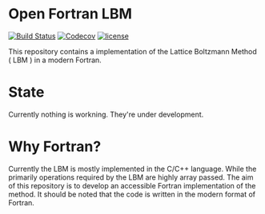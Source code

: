 # Open Fortran LBM #

[![Build Status](https://travis-ci.org/MagB93/ForOpenLBM.svg?branch=master)](https://travis-ci.org/MagB93/ForOpenLBM)
[![Codecov](https://img.shields.io/codecov/c/github/codecov/example-python.svg)](https://codecov.io/gh/MagB93/ForOpenLBM)
[![license](https://img.shields.io/github/license/mashape/apistatus.svg)](https://github.com/MagB93/ForOpenLBM)

This repository contains a implementation of the Lattice Boltzmann Method ( LBM ) in a modern Fortran. 

# State #
Currently nothing is workning. They're under development.

# Why Fortran? #

Currently the LBM is mostly implemented in the C/C++ language. While the primarily operations required by the LBM are 
highly array passed. The aim of this repository is to  develop an accessible Fortran implementation of the method. 
It should be noted that the code is written in the modern format of Fortran. 

